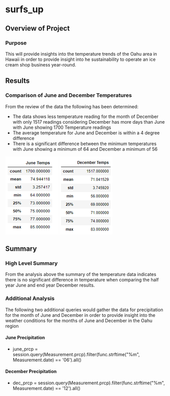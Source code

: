# surfs_up

## Overview of Project

### Purpose

This will provide insights into the temperature trends of the Oahu area in Hawaii in order to
provide insight into he sustainability to operate an ice cream shop business year-round.

## Results

### Comparison of June and December Temperatures

From the review of the data the following has been determined:
 - The data shows less temperature reading for the month of December with only 1517 readings considering December has more days than June with June showing 1700 Temperature readings
 - The average temperature for June and December is within a 4 degree difference
 - There is a significant difference between the minimum temperatures with June showing a minimum of 64 and December a minimum of 56

<img src="Resources/june_temps.PNG" width="166" height="245"> <img src="Resources/December_temps.PNG" width="166" height="245">

## Summary

### High Level Summary

From the analysis above the summary of the temperature data indicates there is no significant difference in
temperature when comparing the half year June and end year December results.

### Additional Analysis
The following two additional queries would gather the data for precipitation for the month of June and December in order
to provide insight into the weather conditions for the months of June and December in the Oahu region
#### June Precipitation
 - june_prcp = session.query(Measurement.prcp).filter(func.strftime("%m", Measurement.date) == '06').all()
 
#### December Precipitation
 - dec_prcp = session.query(Measurement.prcp).filter(func.strftime("%m", Measurement.date) == '12').all()

